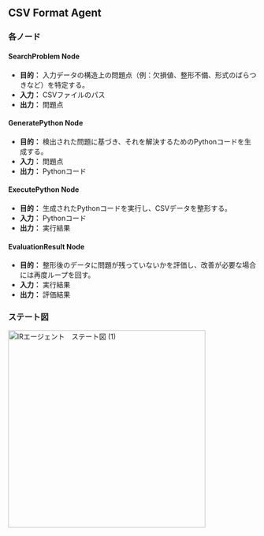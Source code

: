﻿## CSV Format Agent

### 各ノード
#### **SearchProblem Node** 
- **目的：** 入力データの構造上の問題点（例：欠損値、整形不備、形式のばらつきなど）を特定する。  
- **入力：** CSVファイルのパス
- **出力：** 問題点

#### **GeneratePython Node**
- **目的：** 検出された問題に基づき、それを解決するためのPythonコードを生成する。
- **入力：** 問題点
- **出力：** Pythonコード

#### **ExecutePython Node**
- **目的：** 生成されたPythonコードを実行し、CSVデータを整形する。
- **入力：** Pythonコード
- **出力：** 実行結果

#### **EvaluationResult Node**
- **目的：** 整形後のデータに問題が残っていないかを評価し、改善が必要な場合には再度ループを回す。
- **入力：** 実行結果
- **出力：** 評価結果

### ステート図
<img width="400" alt="IRエージェント　ステート図 (1)" src="https://github.com/user-attachments/assets/fe70c47e-748a-48b3-ba2f-4a58bb266a51" />

